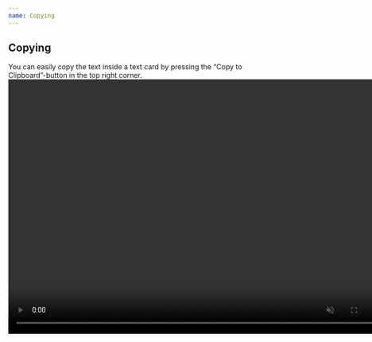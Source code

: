 ```yaml
---
name: Copying
---
```

## Copying
You can easily copy the text inside a text card by pressing the “Copy to Clipboard”-button in the top right corner.
<video controls muted width="768" height="512">
  <source src="/assets/webms/copy-to-clipboard.webm" type="video/webm">
</video>